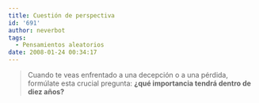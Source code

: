 ```yaml
---
title: Cuestión de perspectiva
id: '691'
author: neverbot
tags:
  - Pensamientos aleatorios
date: 2008-01-24 00:34:17
---
```


> Cuando te veas enfrentado a una decepción o a una pérdida, formúlate esta crucial pregunta: **¿qué importancia tendrá dentro de diez años?**